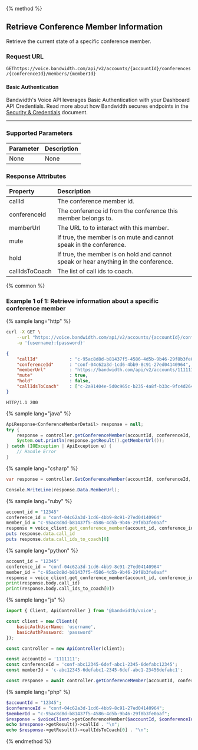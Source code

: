 {% method %}

## Retrieve Conference Member Information
Retrieve the current state of a specific conference member.

### Request URL

<code class="get">GET</code>`https://voice.bandwidth.com/api/v2/accounts/{accountId}/conferences/{conferenceId}/members/{memberId}`

#### Basic Authentication

Bandwidth's Voice API leverages Basic Authentication with your Dashboard API Credentials. Read more about how Bandwidth secures endpoints in the [Security & Credentials](../../../guides/accountCredentials.md) document.

---

### Supported Parameters

| Parameter | Description |
|:----------|:------------|
| None      | None        |

### Response Attributes

| Property          | Description                                                                           |
|:------------------|:--------------------------------------------------------------------------------------|
| callId            | The conference member id.                                                             |
| conferenceId      | The conference id from the conference this member belongs to.                         |
| memberUrl         | The URL to to interact with this member.                                              |
| mute              | If true, the member is on mute and cannot speak in the conference.                    |
| hold              | If true, the member is on hold and cannot speak or hear anything in the conference.   |
| callIdsToCoach    | The list of call ids to coach.                                                        |

{% common %}

### Example 1 of 1: Retrieve information about a specific conference member

{% sample lang="http" %}

```bash
curl -X GET \
    --url "https://voice.bandwidth.com/api/v2/accounts/{accountId}/conferences/{conferenceId}/members/{memberId}" \
    -u '{username}:{password}'
```

```json
{
    "callId"            : "c-95ac8d8d-b81437f5-4586-4d5b-9b46-29f8b3fe0aaf",
    "conferenceId"      : "conf-04c62a3d-1cd6-4bb9-8c91-27ed04140964",
    "memberUrl"         : "https://bandwidth.com/api/v2/accounts/1111111/conferences/conf-04c62a3d-1cd6-4bb9-8c91-27ed04140964/members/c-95ac8d8d-b81437f5-4586-4d5b-9b46-29f8b3fe0aaf",
    "mute"              : true,
    "hold"              : false,
    "callIdsToCoach"    : ["c-2a91404e-5d0c965c-b235-4a8f-b33c-9fc4d2644365"]
}
```

```
HTTP/1.1 200
```

{% sample lang="java" %}

```java
ApiResponse<ConferenceMemberDetail> response = null;
try {
    response = controller.getConferenceMember(accountId, conferenceId, memberId);
    System.out.println(response.getResult().getMemberUrl());
} catch (IOException | ApiException e) {
    // Handle Error
}
```

{% sample lang="csharp" %}

```csharp
var response = controller.GetConferenceMember(accountId, conferenceId, memberId);

Console.WriteLine(response.Data.MemberUrl);
```

{% sample lang="ruby" %}

```ruby
account_id = "12345"
conference_id = "conf-04c62a3d-1cd6-4bb9-8c91-27ed04140964"
member_id = "c-95ac8d8d-b81437f5-4586-4d5b-9b46-29f8b3fe0aaf"
response = voice_client.get_conference_member(account_id, conference_id, member_id)
puts response.data.call_id
puts response.data.call_ids_to_coach[0]
```

{% sample lang="python" %}

```python
account_id = "12345"
conference_id = "conf-04c62a3d-1cd6-4bb9-8c91-27ed04140964"
member_id = "c-95ac8d8d-b81437f5-4586-4d5b-9b46-29f8b3fe0aaf"
response = voice_client.get_conference_member(account_id, conference_id, member_id)
print(response.body.call_id)
print(response.body.call_ids_to_coach[0])
```

{% sample lang="js" %}

```js
import { Client, ApiController } from '@bandwidth/voice';

const client = new Client({
    basicAuthUserName: 'username',
    basicAuthPassword: 'password'
});

const controller = new ApiController(client);

const accountId = '1111111';
const conferenceId = 'conf-abc12345-6def-abc1-2345-6defabc12345';
const memberId = 'c-abc12345-6defabc1-2345-6def-abc1-23456defabc1';

const response = await controller.getConferenceMember(accountId, conferenceId, memberId);
```

{% sample lang="php" %}

```php
$accountId = "12345";
$conferenceId = "conf-04c62a3d-1cd6-4bb9-8c91-27ed04140964";
$memberId = "c-95ac8d8d-b81437f5-4586-4d5b-9b46-29f8b3fe0aaf";
$response = $voiceClient->getConferenceMember($accountId, $conferenceId, $memberId);
echo $response->getResult()->callId . "\n";
echo $response->getResult()->callIdsToCoach[0] . "\n";
```

{% endmethod %}
